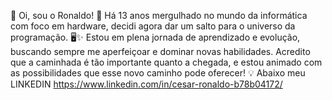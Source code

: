 🚀 Oi, sou o Ronaldo! 🚀
Há 13 anos mergulhado no mundo da informática com foco em hardware, decidi agora dar um salto para o universo da programação. 🖥️✨
Estou em plena jornada de aprendizado e evolução, buscando sempre me aperfeiçoar e dominar novas habilidades. Acredito que a caminhada é tão importante quanto a chegada, e estou animado com as possibilidades que esse novo caminho pode oferecer! 💡
Abaixo meu LINKEDIN
https://www.linkedin.com/in/cesar-ronaldo-b78b04172/

